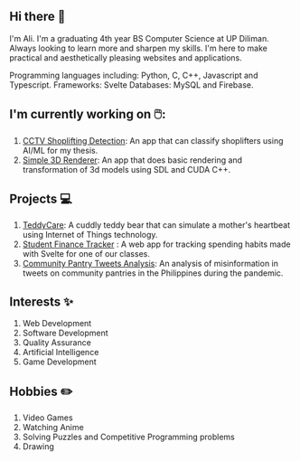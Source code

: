 ## Hi there 👋

I'm Ali. I'm a graduating 4th year BS Computer Science at UP Diliman. Always looking to learn more and sharpen my skills. I'm here to make practical and aesthetically pleasing websites and applications.

Programming languages including: Python, C, C++, Javascript and Typescript. 
Frameworks: Svelte
Databases: MySQL and Firebase.


## I'm currently working on 🖱️:
1. [CCTV Shoplifting Detection](https://github.com/AlJf-the-Coder/cctv-shoplifting-detection): An app that can classify shoplifters using AI/ML for my thesis.
2. [Simple 3D Renderer](https://github.com/AlJf-the-Coder/simple-3d-renderer): An app that does basic rendering and transformation of 3d models using SDL and CUDA C++.

## Projects 💻
1. [TeddyCare](https://github.com/inunice/teddycare): A cuddly teddy bear that can simulate a mother's heartbeat using Internet of Things technology.
2. [Student Finance Tracker](https://github.com/JericN/Student-Finance-Tracker) : A web app for tracking spending habits made with Svelte for one of our classes.
3. [Community Pantry Tweets Analysis](https://cs132group56.github.io/Group-56-Portfolio/): An analysis of misinformation in tweets on community pantries in the Philippines during the pandemic.


## Interests ✨
1. Web Development
2. Software Development
3. Quality Assurance
4. Artificial Intelligence
5. Game Development

## Hobbies ✏️
1. Video Games
2. Watching Anime
3. Solving Puzzles and Competitive Programming problems
4. Drawing
